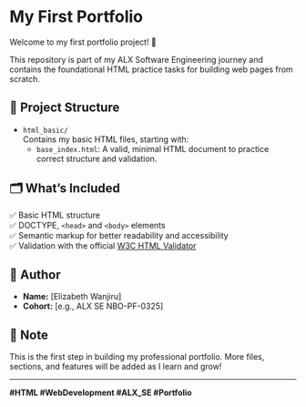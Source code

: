 # My First Portfolio

Welcome to my first portfolio project! 🚀

This repository is part of my ALX Software Engineering journey and contains the foundational HTML practice tasks for building web pages from scratch.

## 📂 Project Structure

- `html_basic/`  
  Contains my basic HTML files, starting with:
  - `base_index.html`: A valid, minimal HTML document to practice correct structure and validation.

## 🗂️ What’s Included

✅ Basic HTML structure  
✅ DOCTYPE, `<head>` and `<body>` elements  
✅ Semantic markup for better readability and accessibility  
✅ Validation with the official [W3C HTML Validator](https://validator.w3.org/)

## 🌟 Author

- **Name:** [Elizabeth Wanjiru]
- **Cohort:** [e.g., ALX SE NBO-PF-0325]

## 📌 Note

This is the first step in building my professional portfolio. More files, sections, and features will be added as I learn and grow!

---

**#HTML #WebDevelopment #ALX_SE #Portfolio**
